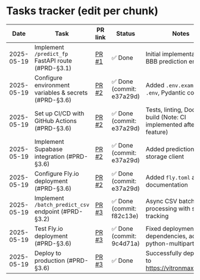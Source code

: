 # Tasks tracker (edit per chunk)

| Date | Task | PR link | Status | Notes |
|------|------|---------|--------|-------|
| 2025-05-19 | Implement `/predict_fp` FastAPI route (#PRD-§3.1) | [PR #1](https://github.com/HarmoniqaOrg/VitronMax/pull/1) | ✅ Done | Initial implementation of BBB prediction endpoint |
| 2025-05-19 | Configure environment variables & secrets (#PRD-§3.6) | [PR #2](https://github.com/HarmoniqaOrg/VitronMax/pull/2) | ✅ Done (commit: e37a29d) | Added `.env.example`, `.env`, Pydantic config |
| 2025-05-19 | Set up CI/CD with GitHub Actions (#PRD-§3.6) | [PR #2](https://github.com/HarmoniqaOrg/VitronMax/pull/2) | ✅ Done (commit: e37a29d) | Tests, linting, Docker build (Note: CI implemented after first feature) |
| 2025-05-19 | Implement Supabase integration (#PRD-§3.6) | [PR #2](https://github.com/HarmoniqaOrg/VitronMax/pull/2) | ✅ Done (commit: e37a29d) | Added prediction storage client |
| 2025-05-19 | Configure Fly.io deployment (#PRD-§3.6) | [PR #2](https://github.com/HarmoniqaOrg/VitronMax/pull/2) | ✅ Done (commit: e37a29d) | Added `fly.toml` and documentation |
| 2025-05-19 | Implement `/batch_predict_csv` endpoint (#PRD-§3.2) | [PR #3](https://github.com/HarmoniqaOrg/VitronMax/pull/3) | ✅ Done (commit: f82c13e) | Async CSV batch processing with status tracking |
| 2025-05-19 | Test Fly.io deployment (#PRD-§3.6) | [PR #3](https://github.com/HarmoniqaOrg/VitronMax/pull/3) | ✅ Done (commit: 9c4d71a) | Fixed deployment dependencies, added python-multipart |
| 2025-05-19 | Deploy to production (#PRD-§3.6) | [PR #3](https://github.com/HarmoniqaOrg/VitronMax/pull/3) | ✅ Done | Successfully deployed to https://vitronmax.fly.dev/ |

